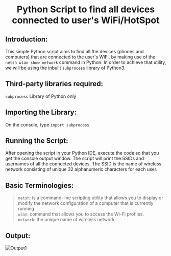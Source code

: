 # <p align="center">  Python Script to find all devices connected to user's WiFi/HotSpot</p>
## Introduction: 
This simple Python script aims to find all the devices (phones and computers) that are connected to the user's WiFi, by making use of the `netsh wlan show network` command in Python. In order to achieve that utility, we will be using the inbuilt `subprocess` library of Python3. 


## Third-party libraries required:
`subprocess` Library of Python only
## Importing the Library:
On the console, type `import subprocess`
## Running the Script:
After opening the script in your Python IDE, execute the code so that you get the console output window. 
The script will print the SSIDs and usernames of all the connected devices. The SSID is the name of wireless network consisting of unique 32 alphanumeric characters for each user.
## Basic Terminologies:
>`netsh`: is a command-line scripting utility that allows you to display or modify the network configuration of a computer that is currently running. <br>
>`wlan`: command that allows you to access the Wi-Fi profiles. <br>
>`network`: the unique name of wireless network. 
## Output:
![Output1](https://i.pinimg.com/originals/af/b8/66/afb866bdc64fd9bb103d350c440f22c1.png)